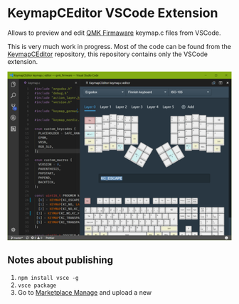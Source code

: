 # KeymapCEditor VSCode Extension

Allows to preview and edit [QMK Firmaware](https://github.com/qmk/qmk_firmware) keymap.c files from VSCode.

This is very much work in progress. Most of the code can be found from the [KeymapCEditor](https://github.com/Ciantic/keymapceditor) repository, this repository contains only the VSCode extension.

![Screenshot of the KeymapCEditor in action](https://raw.githubusercontent.com/Ciantic/keymapceditor-vsc/master/images/preview.png "Screenshot of the extension within VSCode")

## Notes about publishing

1. `npm install vsce -g`
2. `vsce package`
3. Go to [Marketplace Manage](https://marketplace.visualstudio.com/manage/) and upload a new

